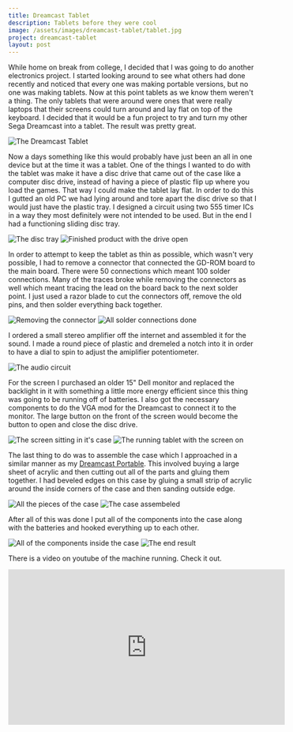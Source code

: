 ```yaml
---
title: Dreamcast Tablet
description: Tablets before they were cool
image: /assets/images/dreamcast-tablet/tablet.jpg
project: dreamcast-tablet
layout: post
---
```


While home on break from college, I decided that I was going to do another electronics project. I started looking around to see what others had done recently and noticed that every one was making portable versions, but no one was making tablets. Now at this point tablets as we know them weren't a thing. The only tablets that were around were ones that were really laptops that their screens could turn around and lay flat on top of the keyboard. I decided that it would be a fun project to try and turn my other Sega Dreamcast into a tablet. The result was pretty great.

![The Dreamcast Tablet](/assets/images/dreamcast-tablet/tablet.jpg)

Now a days something like this would probably have just been an all in one device but at the time it was a tablet. One of the things I wanted to do with the tablet was make it have a disc drive that came out of the case like a computer disc drive, instead of having a piece of plastic flip up where you load the games. That way I could make the tablet lay flat. In order to do this I gutted an old PC we had lying around and tore apart the disc drive so that I would just have the plastic tray. I designed a circuit using two 555 timer ICs in a way they most definitely were not intended to be used. But in the end I had a functioning sliding disc tray.

![The disc tray](/assets/images/dreamcast-tablet/gd-drive-circuit.JPG)
![Finished product with the drive open](/assets/images/dreamcast-tablet/drive-open.jpg)

In order to attempt to keep the tablet as thin as possible, which wasn't very possible, I had to remove a connector that connected the GD-ROM board to the main board. There were 50 connections which meant 100 solder connections. Many of the traces broke while removing the connectors as well which meant tracing the lead on the board back to the next solder point. I just used a razor blade to cut the connectors off, remove the old pins, and then solder everything back together.

![Removing the connector](/assets/images/dreamcast-tablet/connector-removal.JPG)
![All solder connections done](/assets/images/dreamcast-tablet/pin-relocation.JPG)

I ordered a small stereo amplifier off the internet and assembled it for the sound. I made a round piece of plastic and dremeled a notch into it in order to have a dial to spin to adjust the amiplifier potentiometer.

![The audio circuit](/assets/images/dreamcast-tablet/audio.JPG)

For the screen I purchased an older 15" Dell monitor and replaced the backlight in it with something a little more energy efficient since this thing was going to be running off of batteries. I also got the necessary components to do the VGA mod for the Dreamcast to connect it to the monitor. The large button on the front of the screen would become the button to open and close the disc drive.

![The screen sitting in it's case](/assets/images/dreamcast-tablet/screen-top.JPG)
![The running tablet with the screen on](/assets/images/dreamcast-tablet/screen.JPG)

The last thing to do was to assemble the case which I approached in a similar manner as my [Dreamcast Portable](/2017/06/08/tbt-dreamcast-portable). This involved buying a large sheet of acrylic and then cutting out all of the parts and gluing them together. I had beveled edges on this case by gluing a small strip of acrylic around the inside corners of the case and then sanding outside edge.

![All the pieces of the case](/assets/images/dreamcast-tablet/case-pieces.JPG)
![The case assembeled](/assets/images/dreamcast-tablet/case-assembled.JPG)

After all of this was done I put all of the components into the case along with the batteries and hooked everything up to each other.

![All of the components inside the case](/assets/images/dreamcast-tablet/inside.JPG)
![The end result](/assets/images/dreamcast-tablet/tablet.jpg)

There is a video on youtube of the machine running. Check it out.

<iframe width="560" height="315" src="https://www.youtube.com/embed/Anwrn5CXnTg" frameborder="0" allowfullscreen></iframe>